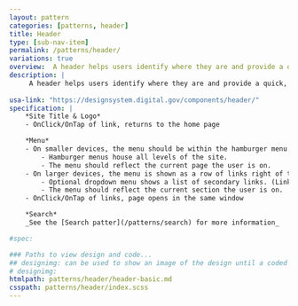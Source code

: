```yaml
---
layout: pattern
categories: [patterns, header]
title: Header
type: [sub-nav-item]
permalink: /patterns/header/
variations: true
overview:  A header helps users identify where they are and provide a quick, organized way to reach the main sections of a website.
description: |
     A header helps users identify where they are and provide a quick, organized way to reach the main sections of a website. At a minimum, it should include Site Logo & Title, main menu, and search (if site search exist).
    
usa-link: "https://designsystem.digital.gov/components/header/"
specification: |
    *Site Title & Logo* 
    - OnClick/OnTap of link, returns to the home page

    *Menu*
    - On smaller devices, the menu should be within the hamburger menu.
        - Hamburger menus house all levels of the site.
        - The menu should reflect the current page the user is on.
    - On larger devices, the menu is shown as a row of links right of the logo. 
        - Optional dropdown menu shows a list of secondary links. (Links below this level are shown with in the [side navigation](/patterns/side-navigation))
        - The menu should reflect the current section the user is on.
    - OnClick/OnTap of links, page opens in the same window

    *Search*
    _See the [Search patter](/patterns/search) for more information_

#spec:

### Paths to view design and code... 
## designimg: can be used to show an image of the design until a coded version can be created. The htmlpath & csspath should be located in the pattens folder. Read more about creating coded components in /docs/creating-patterns 
# designimg: 
htmlpath: patterns/header/header-basic.md
csspath: patterns/header/index.scss
---
```


